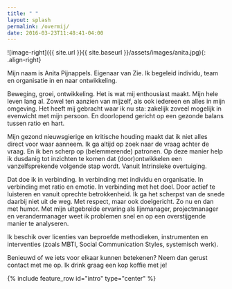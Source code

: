 ```yaml
---
title: " "
layout: splash
permalink: /overmij/
date: 2016-03-23T11:48:41-04:00
---
```




![image-right]({{ site.url }}{{ site.baseurl }}/assets/images/anita.jpg){: .align-right}

Mijn naam is Anita Pijnappels. Eigenaar van Zie. Ik begeleid individu,  team 
en organisatie in en naar ontwikkeling. 


Beweging, groei, ontwikkeling. Het is wat mij enthousiast maakt. Mijn hele 
leven lang al. Zowel ten aanzien van mijzelf,  als ook iedereen en alles in mijn 
omgeving. Het heeft mij gebracht waar ik nu sta: zakelijk zoveel mogelijk in 
evenwicht met mijn persoon. En doorlopend gericht op een gezonde balans 
tussen ratio en hart.




Mijn gezond nieuwsgierige en kritische houding maakt dat ik niet alles direct voor 
waar aanneem. Ik ga altijd op zoek naar de vraag achter de vraag. En ik ben scherp 
op (belemmerende) patronen. Op deze manier help ik dusdanig tot inzichten te 
komen dat (door)ontwikkelen een vanzelfsprekende volgende stap wordt. Vanuit 
Intrinsieke overtuiging.

Dat doe ik in verbinding. In verbinding met individu en organisatie. In verbinding met ratio en emotie. In verbinding met het doel.  Door actief te luisteren en vanuit oprechte betrokkenheid.  Ik ga het scherpst van de snede daarbij niet uit de weg. Met respect, maar ook doelgericht. Zo nu en dan met humor.
Met mijn uitgebreide ervaring als lijnmanager, projectmanager en verandermanager weet ik problemen snel en op een overstijgende manier te analyseren.

Ik beschik over licenties van beproefde methodieken, instrumenten en interventies (zoals MBTI, Social Communication Styles, systemisch werk).

Benieuwd of we iets voor elkaar kunnen betekenen? Neem dan gerust contact met me op. Ik drink graag een kop koffie met je!


{% include feature_row id="intro" type="center" %}

